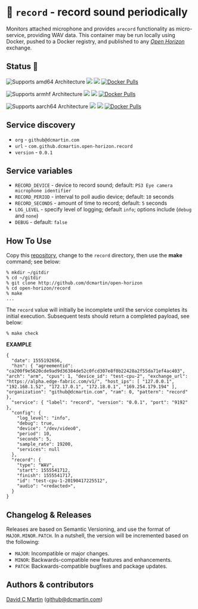 # &#127908; `record` - record sound periodically

Monitors attached microphone and provides `arecord` functionality as micro-service, providing WAV data.  This container may be run locally using Docker, pushed to a Docker registry, and published to any [_Open Horizon_][open-horizon] exchange.

## Status &#128679;

![Supports amd64 Architecture][amd64-shield]
[![](https://images.microbadger.com/badges/image/dcmartin/amd64_com.github.dcmartin.open-horizon.record.svg)](https://microbadger.com/images/dcmartin/amd64_com.github.dcmartin.open-horizon.record "Get your own image badge on microbadger.com")
[![](https://images.microbadger.com/badges/version/dcmartin/amd64_com.github.dcmartin.open-horizon.record.svg)](https://microbadger.com/images/dcmartin/amd64_com.github.dcmartin.open-horizon.record "Get your own version badge on microbadger.com")
[![Docker Pulls][pulls-amd64]][docker-amd64]

[docker-amd64]: https://hub.docker.com/r/dcmartin/amd64_com.github.dcmartin.open-horizon.record
[pulls-amd64]: https://img.shields.io/docker/pulls/dcmartin/amd64_com.github.dcmartin.open-horizon.record.svg

![Supports armhf Architecture][arm-shield]
[![](https://images.microbadger.com/badges/image/dcmartin/arm_com.github.dcmartin.open-horizon.record.svg)](https://microbadger.com/images/dcmartin/arm_com.github.dcmartin.open-horizon.record "Get your own image badge on microbadger.com")
[![](https://images.microbadger.com/badges/version/dcmartin/arm_com.github.dcmartin.open-horizon.record.svg)](https://microbadger.com/images/dcmartin/arm_com.github.dcmartin.open-horizon.record "Get your own version badge on microbadger.com")
[![Docker Pulls][pulls-arm]][docker-arm]

[docker-arm]: https://hub.docker.com/r/dcmartin/arm_com.github.dcmartin.open-horizon.record
[pulls-arm]: https://img.shields.io/docker/pulls/dcmartin/arm_com.github.dcmartin.open-horizon.record.svg

![Supports aarch64 Architecture][arm64-shield]
[![](https://images.microbadger.com/badges/image/dcmartin/arm64_com.github.dcmartin.open-horizon.record.svg)](https://microbadger.com/images/dcmartin/arm64_com.github.dcmartin.open-horizon.record "Get your own image badge on microbadger.com")
[![](https://images.microbadger.com/badges/version/dcmartin/arm64_com.github.dcmartin.open-horizon.record.svg)](https://microbadger.com/images/dcmartin/arm64_com.github.dcmartin.open-horizon.record "Get your own version badge on microbadger.com")
[![Docker Pulls][pulls-arm64]][docker-arm64]

[docker-arm64]: https://hub.docker.com/r/dcmartin/arm64_com.github.dcmartin.open-horizon.record
[pulls-arm64]: https://img.shields.io/docker/pulls/dcmartin/arm64_com.github.dcmartin.open-horizon.record.svg

[arm64-shield]: https://img.shields.io/badge/aarch64-yes-green.svg
[amd64-shield]: https://img.shields.io/badge/amd64-yes-green.svg
[arm-shield]: https://img.shields.io/badge/armhf-yes-green.svg

## Service discovery
+ `org` - `github@dcmartin.com`
+ `url` - `com.github.dcmartin.open-horizon.record`
+ `version` - `0.0.1`

## Service variables
+ `RECORD_DEVICE` - device to record sound; default: `PS3 Eye camera microphone identifier`
+ `RECORD_PERIOD` - interval to poll audio device; default: `10` seconds
+ `RECORD_SECONDS` - amount of time to record; default: `5` seconds
+ `LOG_LEVEL` - specify level of logging; default `info`; options include (`debug` and `none`)
+ `DEBUG` - default: `false`

## How To Use
Copy this [repository][repository], change to the `record` directory, then use the **make** command; see below:

```
% mkdir ~/gitdir
% cd ~/gitdir
% git clone http://github.com/dcmartin/open-horizon
% cd open-horizon/record
% make
...
```

The `record` value will initially be incomplete until the service completes its initial execution.  Subsequent tests should return a completed payload, see below:

```
% make check
```

**EXAMPLE**

```
{   
  "date": 1555192656,
  "hzn": { "agreementid": "ca200f9e5620cde9ad9d36384de52c0fcd307e8f0b22428a2f55da71ef4ac403", "arch": "arm", "cpus": 1, "device_id": "test-cpu-2", "exchange_url": "https://alpha.edge-fabric.com/v1/", "host_ips": [ "127.0.0.1", "192.168.1.52", "172.17.0.1", "172.18.0.1", "169.254.179.194" ], "organization": "github@dcmartin.com", "ram": 0, "pattern": "record" },
  "service": { "label": "record", "version": "0.0.1", "port": "9192" },
  "config": {
    "log_level": "info",
    "debug": true,
    "device": "/dev/video0",
    "period": 10,
    "seconds": 5,
    "sample_rate": 19200,
    "services": null
  },  
  "record": {
    "type": "WAV",
    "start": 1555541712,
    "finish": 1555541717,
    "id": "test-cpu-1-20190417225512",
    "audio": "<redacted>",
  }
}
```

## Changelog & Releases

Releases are based on Semantic Versioning, and use the format
of ``MAJOR.MINOR.PATCH``. In a nutshell, the version will be incremented
based on the following:

- ``MAJOR``: Incompatible or major changes.
- ``MINOR``: Backwards-compatible new features and enhancements.
- ``PATCH``: Backwards-compatible bugfixes and package updates.

## Authors & contributors

[David C Martin][dcmartin] (github@dcmartin.com)

[userinput]: ../record/userinput.json
[service-json]: ../record/service.json
[build-json]: ../record/build.json
[dockerfile]: ../record/Dockerfile


[dcmartin]: https://github.com/dcmartin
[edge-fabric]: https://console.test.cloud.ibm.com/docs/services/edge-fabric/getting-started.html
[edge-install]: https://console.test.cloud.ibm.com/docs/services/edge-fabric/adding-devices.html
[edge-slack]: https://ibm-appsci.slack.com/messages/edge-fabric-users/
[ibm-apikeys]: https://console.bluemix.net/iam/#/apikeys
[ibm-registration]: https://console.bluemix.net/registration/
[issue]: https://github.com/dcmartin/open-horizon/issues
[macos-install]: http://pkg.bluehorizon.network/macos
[open-horizon]: http://github.com/open-horizon/
[repository]: https://github.com/dcmartin/open-horizon
[setup]: ../setup/README.md
